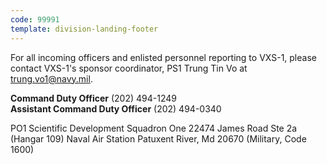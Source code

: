 ```yaml
---
code: 99991
template: division-landing-footer
---
```

For all incoming officers and enlisted personnel reporting to VXS-1, please contact VXS-1's sponsor coordinator, PS1 Trung Tin Vo at [trung.vo1@navy.mil](mailto:trung.vo1@navy.mil).

**Command Duty Officer** (202) 494-1249  
**Assistant Command Duty Officer** (202) 494-0340

PO1 Scientific Development Squadron One
22474 James Road Ste 2a (Hangar 109)
Naval Air Station
Patuxent River, Md 20670
(Military, Code 1600)
